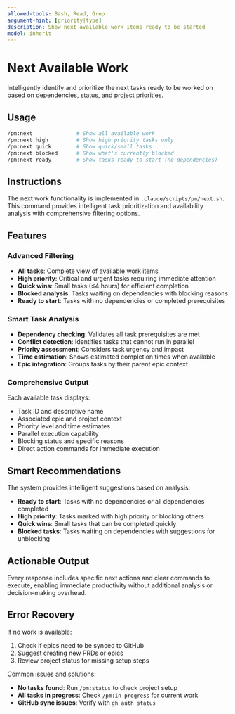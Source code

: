 ```yaml
---
allowed-tools: Bash, Read, Grep
argument-hint: [priority|type]
description: Show next available work items ready to be started
model: inherit
---
```


# Next Available Work

Intelligently identify and prioritize the next tasks ready to be worked on based on dependencies, status, and project priorities.

## Usage

```bash
/pm:next              # Show all available work
/pm:next high         # Show high priority tasks only
/pm:next quick        # Show quick/small tasks
/pm:next blocked      # Show what's currently blocked
/pm:next ready        # Show tasks ready to start (no dependencies)
```

## Instructions

The next work functionality is implemented in `.claude/scripts/pm/next.sh`. This command provides intelligent task prioritization and availability analysis with comprehensive filtering options.

## Features

### Advanced Filtering

- **All tasks**: Complete view of available work items
- **High priority**: Critical and urgent tasks requiring immediate attention
- **Quick wins**: Small tasks (≤4 hours) for efficient completion
- **Blocked analysis**: Tasks waiting on dependencies with blocking reasons
- **Ready to start**: Tasks with no dependencies or completed prerequisites

### Smart Task Analysis

- **Dependency checking**: Validates all task prerequisites are met
- **Conflict detection**: Identifies tasks that cannot run in parallel
- **Priority assessment**: Considers task urgency and impact
- **Time estimation**: Shows estimated completion times when available
- **Epic integration**: Groups tasks by their parent epic context

### Comprehensive Output

Each available task displays:

- Task ID and descriptive name
- Associated epic and project context  
- Priority level and time estimates
- Parallel execution capability
- Blocking status and specific reasons
- Direct action commands for immediate execution

## Smart Recommendations

The system provides intelligent suggestions based on analysis:

- **Ready to start**: Tasks with no dependencies or all dependencies completed
- **High priority**: Tasks marked with high priority or blocking others  
- **Quick wins**: Small tasks that can be completed quickly
- **Blocked tasks**: Tasks waiting on dependencies with suggestions for unblocking

## Actionable Output

Every response includes specific next actions and clear commands to execute, enabling immediate productivity without additional analysis or decision-making overhead.

## Error Recovery

If no work is available:

1. Check if epics need to be synced to GitHub
2. Suggest creating new PRDs or epics
3. Review project status for missing setup steps

Common issues and solutions:

- **No tasks found**: Run `/pm:status` to check project setup
- **All tasks in progress**: Check `/pm:in-progress` for current work
- **GitHub sync issues**: Verify with `gh auth status`